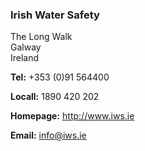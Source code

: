###  Irish Water Safety

The Long Walk  
Galway  
Ireland

**Tel:** +353 (0)91 564400

**Locall:** 1890 420 202

**Homepage:** [ http://www.iws.ie ](http://www.iws.ie)

**Email:** [ info@iws.ie ](mailto:info@iws.ie)
